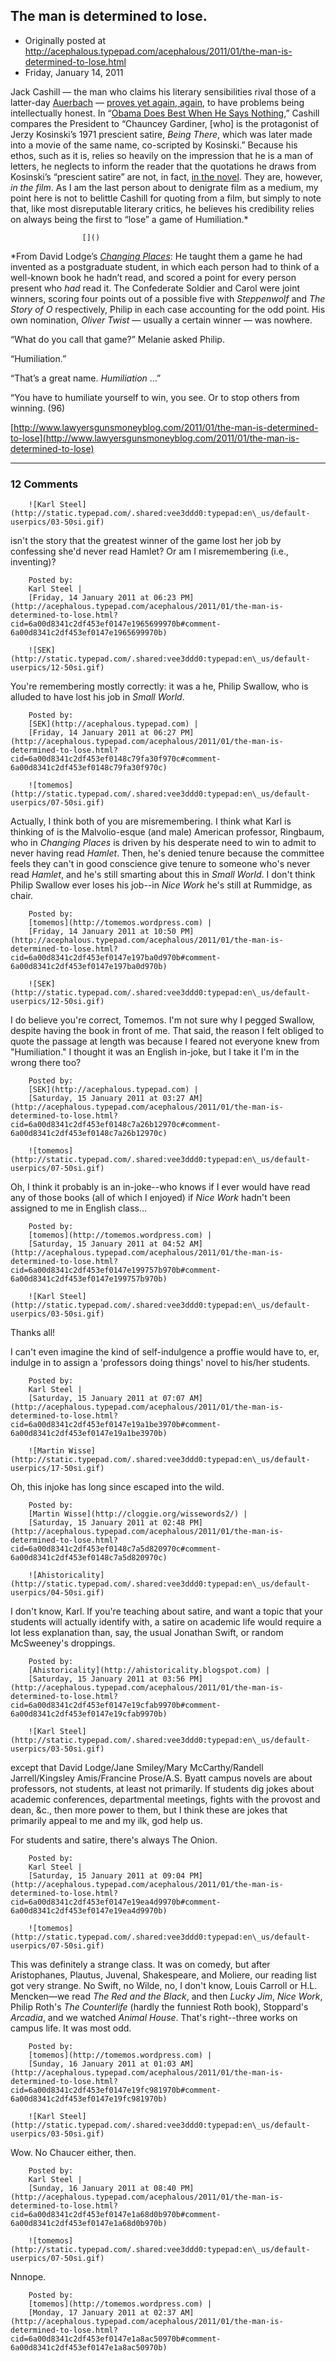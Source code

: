 ## The man is determined to lose.

 * Originally posted at http://acephalous.typepad.com/acephalous/2011/01/the-man-is-determined-to-lose.html
 * Friday, January 14, 2011



Jack Cashill — the man who claims his literary sensibilities rival those of a latter-day [Auerbach](http://en.wikipedia.org/wiki/Erich\_Auerbach) — [proves yet again, again](http://acephalous.typepad.com/acephalous/2009/09/turns-out-i-owe-jack-cashill-an-apology.html), to have problems being intellectually honest.  In “[Obama Does Best When He Says Nothing](http://www.americanthinker.com/2011/01/obama\_does\_best\_when\_he\_says\_n.html),” Cashill compares the President to “Chauncey Gardiner, [who] is the protagonist of Jerzy Kosinski’s 1971 prescient satire, _Being There_, which was later made into a movie of the same name, co-scripted by Kosinski.”   Because his ethos, such as it is, relies so heavily on the impression  that he is a man of letters, he neglects to inform the reader that the  quotations he draws from Kosinski’s “prescient satire” are not, in fact,  [in the novel](http://books.google.com/books?id=B\_O3O7NCJNsC&printsec=frontcover&dq=%!b(MISSING)eing+there%!&(MISSING)hl=en&src=bmrr&ei=5dUwTafbDJC4sAOGvPGDBg&sa=X&oi=book\_result&ct=book-preview-link&resnum=1&ved=0CDYQuwUwAA#v=snippet&q=responsibility&f=false).  They are, however, _in the film_.   As I am the last person about to denigrate film as a medium, my point  here is not to belittle Cashill for quoting from a film, but simply to  note that, like most disreputable literary critics, he believes his  credibility relies on always being the first to “lose” a game of  Humiliation.\*

		

					[]()
			

\*From David Lodge’s [_Changing Places_](http://www.amazon.com/exec/obidos/ASIN/0140170987/diesekoschmar-20):
He taught them a game he had invented as a postgraduate  student, in which each person had to think of a well-known book he  hadn’t read, and scored a point for every person present who _had_ read it.  The Confederate Soldier and Carol were joint winners, scoring four points out of a possible five with _Steppenwolf_ and _The Story of O_ respectively, Philip in each case accounting for the odd point.  His own nomination, _Oliver Twist_ — usually a certain winner — was nowhere.

“What do you call that game?” Melanie asked Philip.

“Humiliation.”

“That’s a great name.  _Humiliation_ …”

“You have to humiliate yourself to win, you see.  Or to stop others from winning. (96)

[http://www.lawyersgunsmoneyblog.com/2011/01/the-man-is-determined-to-lose](http://www.lawyersgunsmoneyblog.com/2011/01/the-man-is-determined-to-lose)

			

* * *

### 12 Comments 

		

                
[]()

	

		![Karl Steel](http://static.typepad.com/.shared:vee3ddd0:typepad:en\_us/default-userpics/03-50si.gif)
	

	

		

isn't the story that the greatest winner of the game lost her job by confessing she'd never read Hamlet? Or am I misremembering (i.e., inventing)?

	

		Posted by:
		Karl Steel |
		[Friday, 14 January 2011 at 06:23 PM](http://acephalous.typepad.com/acephalous/2011/01/the-man-is-determined-to-lose.html?cid=6a00d8341c2df453ef0147e1965699970b#comment-6a00d8341c2df453ef0147e1965699970b)

[]()

	

		![SEK](http://static.typepad.com/.shared:vee3ddd0:typepad:en\_us/default-userpics/12-50si.gif)
	

	

		

You're remembering mostly correctly: it was a he, Philip Swallow, who is alluded to have lost his job in _Small World_.

	

		Posted by:
		[SEK](http://acephalous.typepad.com) |
		[Friday, 14 January 2011 at 06:27 PM](http://acephalous.typepad.com/acephalous/2011/01/the-man-is-determined-to-lose.html?cid=6a00d8341c2df453ef0148c79fa30f970c#comment-6a00d8341c2df453ef0148c79fa30f970c)

[]()

	

		![tomemos](http://static.typepad.com/.shared:vee3ddd0:typepad:en\_us/default-userpics/07-50si.gif)
	

	

		

Actually, I think both of you are misremembering. I think what Karl is thinking of is the Malvolio-esque (and male) American professor, Ringbaum, who in _Changing Places_ is driven by his desperate need to win to admit to never having read _Hamlet_. Then, he's denied tenure because the committee feels they can't in good conscience give tenure to someone who's never read _Hamlet_, and he's still smarting about this in _Small World_. I don't think Philip Swallow ever loses his job--in _Nice Work_ he's still at Rummidge, as chair. 

	

		Posted by:
		[tomemos](http://tomemos.wordpress.com) |
		[Friday, 14 January 2011 at 10:50 PM](http://acephalous.typepad.com/acephalous/2011/01/the-man-is-determined-to-lose.html?cid=6a00d8341c2df453ef0147e197ba0d970b#comment-6a00d8341c2df453ef0147e197ba0d970b)

[]()

	

		![SEK](http://static.typepad.com/.shared:vee3ddd0:typepad:en\_us/default-userpics/12-50si.gif)
	

	

		

I do believe you're correct, Tomemos.  I'm not sure why I pegged Swallow, despite having the book in front of me.  That said, the reason I felt obliged to quote the passage at length was because I feared not everyone knew from "Humiliation."  I thought it was an English in-joke, but I take it I'm in the wrong there too?

	

		Posted by:
		[SEK](http://acephalous.typepad.com) |
		[Saturday, 15 January 2011 at 03:27 AM](http://acephalous.typepad.com/acephalous/2011/01/the-man-is-determined-to-lose.html?cid=6a00d8341c2df453ef0148c7a26b12970c#comment-6a00d8341c2df453ef0148c7a26b12970c)

[]()

	

		![tomemos](http://static.typepad.com/.shared:vee3ddd0:typepad:en\_us/default-userpics/07-50si.gif)
	

	

		

Oh, I think it probably is an in-joke--who knows if I ever would have read any of those books (all of which I enjoyed) if _Nice Work_ hadn't been assigned to me in English class…

	

		Posted by:
		[tomemos](http://tomemos.wordpress.com) |
		[Saturday, 15 January 2011 at 04:52 AM](http://acephalous.typepad.com/acephalous/2011/01/the-man-is-determined-to-lose.html?cid=6a00d8341c2df453ef0147e199757b970b#comment-6a00d8341c2df453ef0147e199757b970b)

[]()

	

		![Karl Steel](http://static.typepad.com/.shared:vee3ddd0:typepad:en\_us/default-userpics/03-50si.gif)
	

	

		

Thanks all!

I can't even imagine the kind of self-indulgence a proffie would have to, er, indulge in to assign a 'professors doing things' novel to his/her students.

	

		Posted by:
		Karl Steel |
		[Saturday, 15 January 2011 at 07:07 AM](http://acephalous.typepad.com/acephalous/2011/01/the-man-is-determined-to-lose.html?cid=6a00d8341c2df453ef0147e19a1be3970b#comment-6a00d8341c2df453ef0147e19a1be3970b)

[]()

	

		![Martin Wisse](http://static.typepad.com/.shared:vee3ddd0:typepad:en\_us/default-userpics/17-50si.gif)
	

	

		

Oh, this injoke has long since escaped into the wild.

	

		Posted by:
		[Martin Wisse](http://cloggie.org/wissewords2/) |
		[Saturday, 15 January 2011 at 02:48 PM](http://acephalous.typepad.com/acephalous/2011/01/the-man-is-determined-to-lose.html?cid=6a00d8341c2df453ef0148c7a5d820970c#comment-6a00d8341c2df453ef0148c7a5d820970c)

[]()

	

		![Ahistoricality](http://static.typepad.com/.shared:vee3ddd0:typepad:en\_us/default-userpics/04-50si.gif)
	

	

		

I don't know, Karl. If you're teaching about satire, and want a topic that your students will actually identify with, a satire on academic life would require a lot less explanation than, say, the usual Jonathan Swift, or random McSweeney's droppings. 

	

		Posted by:
		[Ahistoricality](http://ahistoricality.blogspot.com) |
		[Saturday, 15 January 2011 at 03:56 PM](http://acephalous.typepad.com/acephalous/2011/01/the-man-is-determined-to-lose.html?cid=6a00d8341c2df453ef0147e19cfab9970b#comment-6a00d8341c2df453ef0147e19cfab9970b)

[]()

	

		![Karl Steel](http://static.typepad.com/.shared:vee3ddd0:typepad:en\_us/default-userpics/03-50si.gif)
	

	

		

except that David Lodge/Jane Smiley/Mary McCarthy/Randell Jarrell/Kingsley Amis/Francine Prose/A.S. Byatt campus novels are about professors, not students, at least not primarily. If students dig jokes about academic conferences, departmental meetings, fights with the provost and dean, &c., then more power to them, but I think these are jokes that primarily appeal to me and my ilk, god help us.

For students and satire, there's always The Onion.

	

		Posted by:
		Karl Steel |
		[Saturday, 15 January 2011 at 09:04 PM](http://acephalous.typepad.com/acephalous/2011/01/the-man-is-determined-to-lose.html?cid=6a00d8341c2df453ef0147e19ea4d9970b#comment-6a00d8341c2df453ef0147e19ea4d9970b)

[]()

	

		![tomemos](http://static.typepad.com/.shared:vee3ddd0:typepad:en\_us/default-userpics/07-50si.gif)
	

	

		

This was definitely a strange class. It was on comedy, but after Aristophanes, Plautus, Juvenal, Shakespeare, and Moliere, our reading list got very strange. No Swift, no Wilde, no, I don't know, Louis Carroll or H.L. Mencken—we read _The Red and the Black_, and then _Lucky Jim_, _Nice Work_, Philip Roth's _The Counterlife_ (hardly the funniest Roth book), Stoppard's _Arcadia_, and we watched _Animal House_. That's right--three works on campus life. It was most odd.

	

		Posted by:
		[tomemos](http://tomemos.wordpress.com) |
		[Sunday, 16 January 2011 at 01:03 AM](http://acephalous.typepad.com/acephalous/2011/01/the-man-is-determined-to-lose.html?cid=6a00d8341c2df453ef0147e19fc981970b#comment-6a00d8341c2df453ef0147e19fc981970b)

[]()

	

		![Karl Steel](http://static.typepad.com/.shared:vee3ddd0:typepad:en\_us/default-userpics/03-50si.gif)
	

	

		

Wow. No Chaucer either, then.

	

		Posted by:
		Karl Steel |
		[Sunday, 16 January 2011 at 08:40 PM](http://acephalous.typepad.com/acephalous/2011/01/the-man-is-determined-to-lose.html?cid=6a00d8341c2df453ef0147e1a68d0b970b#comment-6a00d8341c2df453ef0147e1a68d0b970b)

[]()

	

		![tomemos](http://static.typepad.com/.shared:vee3ddd0:typepad:en\_us/default-userpics/07-50si.gif)
	

	

		

Nnnope.

	

		Posted by:
		[tomemos](http://tomemos.wordpress.com) |
		[Monday, 17 January 2011 at 02:37 AM](http://acephalous.typepad.com/acephalous/2011/01/the-man-is-determined-to-lose.html?cid=6a00d8341c2df453ef0147e1a8ac50970b#comment-6a00d8341c2df453ef0147e1a8ac50970b)

		

        